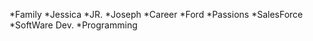 *Family
  *Jessica
  *JR.
  *Joseph
*Career 
  *Ford
*Passions
  *SalesForce
  *SoftWare Dev.
  *Programming 	
